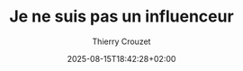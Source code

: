 ---
layout: post
title: "Je ne suis pas un influenceur"
link: https://tcrouzet.com/2025/08/08/non-influenceur
author: "Thierry Crouzet"
published_date: "08/08/2025"
description: "Tout gamin, instinctivement, je me suis méfié des modes. Quand tout le monde s’est mis à écouter du disco, j’ai trouvé ça louche. J’ai cherché ce que je pourrais écouter que les autres n’écoutaient pas. Mon premier disque acheté a été Man Machine de Kraftwerk. Mon destin était tout tracé. Je m’intéresserais au marginal, au border line, au non-commercial, à l’underground, et c’est tout naturellement que je suis devenu codeur et scénariste de jeu de rôle."
language: "fr"
categories: "articles"
tags: "réseau-social"
og-tags: "réseau-social"
date: "2025-08-15T18:42:28+02:00"
permalink: /:categories/:year/:month/:day/:title/
---